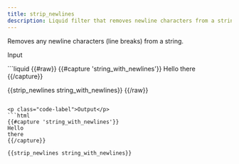 ```yaml
---
title: strip_newlines
description: Liquid filter that removes newline characters from a string.
---
```


Removes any newline characters (line breaks) from a string.

<p class="code-label">Input</p>
```liquid
{{#raw}}
{{#capture 'string_with_newlines'}}
Hello
there
{{/capture}}

{{strip_newlines string_with_newlines}}
{{/raw}}
```

<p class="code-label">Output</p>
```html
{{#capture 'string_with_newlines'}}
Hello
there
{{/capture}}

{{strip_newlines string_with_newlines}}
```
